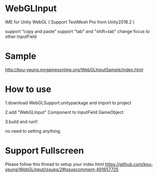# WebGLInput

IME for Unity WebGL ( Support TextMesh Pro from Unity2018.2 )

support “copy and paste”
support "tab" and "shift+tab" change focus to other InputField

# Sample
http://kou-yeung.mygamesonline.org/WebGLInputSample/index.html

# How to use
1.download WebGLSupport.unitypackage and import to project

2.add "WebGLInput" Component to InputField GameObject

3.build and run!!

no need to setting anything.

# Support Fullscreen
Please follow this thread to setup your index.html
https://github.com/kou-yeung/WebGLInput/issues/2#issuecomment-491657725
